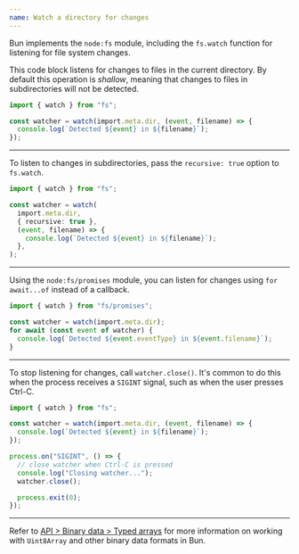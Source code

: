 ```yaml
---
name: Watch a directory for changes
---
```


Bun implements the `node:fs` module, including the `fs.watch` function for listening for file system changes.

This code block listens for changes to files in the current directory. By default this operation is _shallow_, meaning that changes to files in subdirectories will not be detected.

```ts
import { watch } from "fs";

const watcher = watch(import.meta.dir, (event, filename) => {
  console.log(`Detected ${event} in ${filename}`);
});
```

---

To listen to changes in subdirectories, pass the `recursive: true` option to `fs.watch`.

```ts
import { watch } from "fs";

const watcher = watch(
  import.meta.dir,
  { recursive: true },
  (event, filename) => {
    console.log(`Detected ${event} in ${filename}`);
  },
);
```

---

Using the `node:fs/promises` module, you can listen for changes using `for await...of` instead of a callback.

```ts
import { watch } from "fs/promises";

const watcher = watch(import.meta.dir);
for await (const event of watcher) {
  console.log(`Detected ${event.eventType} in ${event.filename}`);
}
```

---

To stop listening for changes, call `watcher.close()`. It's common to do this when the process receives a `SIGINT` signal, such as when the user presses Ctrl-C.

```ts
import { watch } from "fs";

const watcher = watch(import.meta.dir, (event, filename) => {
  console.log(`Detected ${event} in ${filename}`);
});

process.on("SIGINT", () => {
  // close watcher when Ctrl-C is pressed
  console.log("Closing watcher...");
  watcher.close();

  process.exit(0);
});
```

---

Refer to [API > Binary data > Typed arrays](/docs/api/binary-data#typedarray) for more information on working with `Uint8Array` and other binary data formats in Bun.
